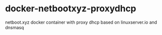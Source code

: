 # docker-netbootxyz-proxydhcp
netboot.xyz docker container with proxy dhcp based on linuxserver.io and dnsmasq
